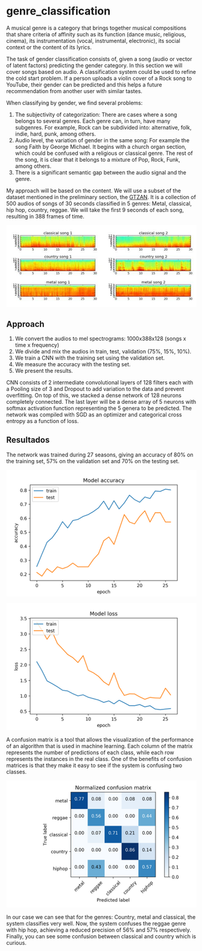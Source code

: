 # genre_classification

A musical genre is a category that brings together musical compositions that share criteria of affinity such as its function (dance music, religious, cinema), its instrumentation (vocal, instrumental, electronic), its social context or the content of its lyrics.

The task of gender classification consists of, given a song (audio or vector of latent factors) predicting the gender category. In this section we will cover songs based on audio. A classification system could be used to refine the cold start problem. If a person uploads a violin cover of a Rock song to YouTube, their gender can be predicted and this helps a future recommendation from another user with similar tastes.

When classifying by gender, we find several problems:

1. The subjectivity of categorization: There are cases where a song belongs to several genres. Each genre can, in turn, have many subgenres. For example, Rock can be subdivided into: alternative, folk, indie, hard, punk, among others.
2. Audio level, the variation of gender in the same song: For example the song Faith by George Michael. It begins with a church organ section, which could be confused with a religious or classical genre. The rest of the song, it is clear that it belongs to a mixture of Pop, Rock, Funk, among others.
3. There is a significant semantic gap between the audio signal and the genre.

My approach will be based on the content. We will use a subset of the dataset mentioned in the preliminary section, the [GTZAN](http://marsyasweb.appspot.com/download/data_sets/). It is a collection of 500 audios of songs of 30 seconds classified in 5 genres: Metal, classical, hip hop, country, reggae. We will take the first 9 seconds of each song, resulting in 388 frames of time.

![alt text](https://github.com/francarranza/genre_classification/raw/master/report/melspectrograms_samples.jpg)

## Approach

1. We convert the audios to mel spectrograms: 1000x388x128 (songs x time x frequency)
2. We divide and mix the audios in train, test, validation (75%, 15%, 10%).
3. We train a CNN with the training set using the validation set.
4. We measure the accuracy with the testing set.
5. We present the results.

CNN consists of 2 intermediate convolutional layers of 128 filters each with a Pooling size of 3 and Dropout to add variation to the data and prevent overfitting. On top of this, we stacked a dense network of 128 neurons completely connected. The last layer will be a dense array of 5 neurons with softmax activation function representing the 5 genera to be predicted. The network was compiled with SGD as an optimizer and categorical cross entropy as a function of loss.

## Resultados

The network was trained during 27 seasons, giving an accuracy of 80% on the training set, 57% on the validation set and 70% on the testing set.

![alt text](https://github.com/francarranza/genre_classification/raw/master/report/training_accuracy.png)

![alt text](https://github.com/francarranza/genre_classification/raw/master/report/training_loss.png)

A confusion matrix is a tool that allows the visualization of the performance of an algorithm that is used in machine learning. Each column of the matrix represents the number of predictions of each class, while each row represents the instances in the real class. One of the benefits of confusion matrices is that they make it easy to see if the system is confusing two classes.

![alt text](https://github.com/francarranza/genre_classification/raw/master/report/confusion_matrix.png)

In our case we can see that for the genres: Country, metal and classical, the system classifies very well. Now, the system confuses the reggae genre with hip hop, achieving a reduced precision of 56% and 57% respectively. Finally, you can see some confusion between classical and country which is curious.
